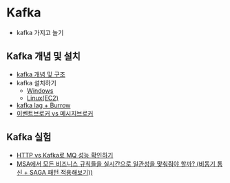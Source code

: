 # Kafka
- kafka 가지고 놀기

## Kafka 개념 및 설치
- [kafka 개념 및 구조](./kafka-theory-architecture.md)
- kafka 설치하기
    - [Windows](./usage-local-windows.md)
    - [Linux(EC2)](./usage-install-ec2.md)
- [kafka lag + Burrow](./kafka-lag.md)
- [이벤트브로커 vs 메시지브로커](./messaging-platform.md)

## Kafka 실험
- [HTTP vs Kafka로 MQ 성능 확인하기](./http-vs-mq/)
- [MSA에서 모든 비즈니스 규칙들을 실시간으로 일관성을 맞춰줘야 할까? (비동기 통신 + SAGA 패턴 적용해보기))](./asynchronous%2Bsaga/)